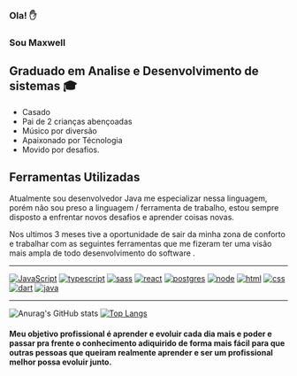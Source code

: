 ### Ola! ✋
### Sou Maxwell 
##  Graduado em Analise e Desenvolvimento de sistemas 🎓
-  Casado
-  Pai de 2 crianças abençoadas 
-  Músico por diversão
-  Apaixonado por Técnologia
-  Movido por desafios.


## Ferramentas Utilizadas

 Atualmente sou desenvolvedor Java me especializar nessa linguagem, porém não sou preso a linguagem / ferramenta de trabalho, estou sempre disposto a enfrentar novos desafios e aprender coisas novas.
<br/>

  Nos ultimos 3 meses tive a oportunidade de sair da minha zona de conforto e trabalhar com as seguintes ferramentas que me fizeram ter uma visão mais ampla de todo desenvolvimento do software  .

---


[![JavaScript](	https://img.shields.io/badge/JavaScript-F7DF1E?style=for-the-badge&logo=javascript&logoColor=black)]()
[![typescript](https://img.shields.io/badge/TypeScript-007ACC?style=for-the-badge&logo=typescript&logoColor=white)]()
[![sass](https://img.shields.io/badge/Sass-CC6699?style=for-the-badge&logo=sass&logoColor=white)]()
[![react](	https://img.shields.io/badge/React-20232A?style=for-the-badge&logo=react&logoColor=61DAFB)]()
[![postgres](	https://img.shields.io/badge/PostgreSQL-316192?style=for-the-badge&logo=postgresql&logoColor=white)]()
[![node](	https://img.shields.io/badge/Node.js-43853D?style=for-the-badge&logo=node.js&logoColor=white)]()
[![html](https://img.shields.io/badge/HTML-239120?style=for-the-badge&logo=html5&logoColor=white)]()
[![css](	https://img.shields.io/badge/CSS-239120?&style=for-the-badge&logo=css3&logoColor=white)]()
[![dart](https://img.shields.io/badge/Dart-0175C2?style=for-the-badge&logo=dart&logoColor=white)]()
[![java](	https://img.shields.io/badge/Java-ED8B00?style=for-the-badge&logo=java&logoColor=white)]()

---

![Anurag's GitHub stats](https://github-readme-stats.vercel.app/api?username=MaxwellJAlves&show_icons=true&theme=tokyonight)
[![Top Langs](https://github-readme-stats.vercel.app/api/top-langs/?username=MaxwellJAlves&layout=compact&theme=tokyonight)](https://github.com/anuraghazra/github-readme-stats)



#### Meu objetivo profissional é aprender e evoluir cada dia mais  e poder  e passar pra frente o conhecimento adiquirido de forma mais fácil para que outras pessoas que queiram realmente aprender e ser um profissional melhor possa evoluir junto.



